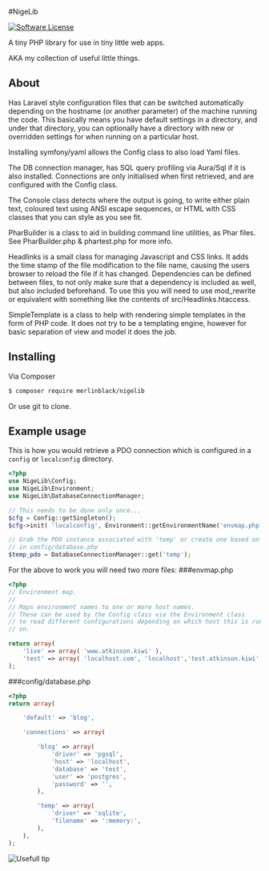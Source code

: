 #NigeLib

[![Software License](https://img.shields.io/badge/license-MIT-brightgreen.svg?style=flat-square)](LICENSE.md)

A tiny PHP library for use in tiny little web apps.

AKA my collection of useful little things.

## About

Has Laravel style configuration files that can be switched automatically
depending on the hostname (or another parameter) of the machine running the code.
This basically means you have default settings in a directory, and under that
directory, you can optionally have a directory with new or overridden settings for
when running on a particular host.

Installing symfony/yaml allows the Config class to also load Yaml files.

The DB connection manager, has SQL query profiling via Aura/Sql if it is
also installed. Connections are only initialised when first retrieved, and
are configured with the Config class.

The Console class detects where the output is going, to write either
plain text, coloured text using ANSI escape sequences, or HTML with CSS classes that
you can style as you see fit.

PharBuilder is a class to aid in building command line utilities, as Phar files.
See PharBuilder.php & phartest.php for more info.

Headlinks is a small class for managing Javascript and CSS links. It adds the
time stamp of the file modification to the file name, causing the users browser
to reload the file if it has changed. Dependencies can be defined between files,
to not only make sure that a dependency is included as well, but also included
beforehand. To use this you will need to use mod_rewrite or equivalent with
something like the contents of src/Headlinks.htaccess.

SimpleTemplate is a class to help with rendering simple templates in the form of
PHP code. It does not try to be a templating engine, however for basic separation
of view and model it does the job.

## Installing

Via Composer

``` bash
$ composer require merlinblack/nigelib
```

Or use git to clone.

## Example usage

This is how you would retrieve a PDO connection which is configured in a `config` or `localconfig` directory.

``` php
<?php
use NigeLib\Config;
use NigeLib\Environment;
use NigeLib\DatabaseConnectionManager;

// This needs to be done only once...
$cfg = Config::getSingleton();
$cfg->init( 'localconfig', Environment::getEnvironmentName('envmap.php'), 'config' );

// Grab the PDO instance associated with 'temp' or create one based on the info
// in config/database.php
$temp_pdo = DatabaseConnectionManager::get('temp');

```

For the above to work you will need two more files:
###envmap.php
``` php
<?php
// Environment map.
//
// Maps environment names to one or more host names.
// These can be used by the Config class via the Environment class
// to read different configurations depending on which host this is running
// on.

return array(
    'live' => array( 'www.atkinson.kiwi' ),
    'test' => array( 'localhost.com', 'localhost','test.atkinson.kiwi' ),
);
```

###config/database.php
``` php
<?php
return array(

    'default' => 'blog',

    'connections' => array(

        'blog' => array(
            'driver' => 'pgsql',
            'host' => 'localhost',
            'database' => 'test',
            'user' => 'postgres',
            'password' => '',
        ),

        'temp' => array(
            'driver' => 'sqlite',
            'filename' => ':memory:',
        ),
    ),
);
```

![Usefull tip](https://dl.dropboxusercontent.com/u/7988124/ForumBar-Unicorn.png)
